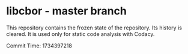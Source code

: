 # libcbor - master branch

This repository contains the frozen state of the repository.
Its history is cleared. It is used only for static code
analysis with Codacy.

Commit Time: 1734397218